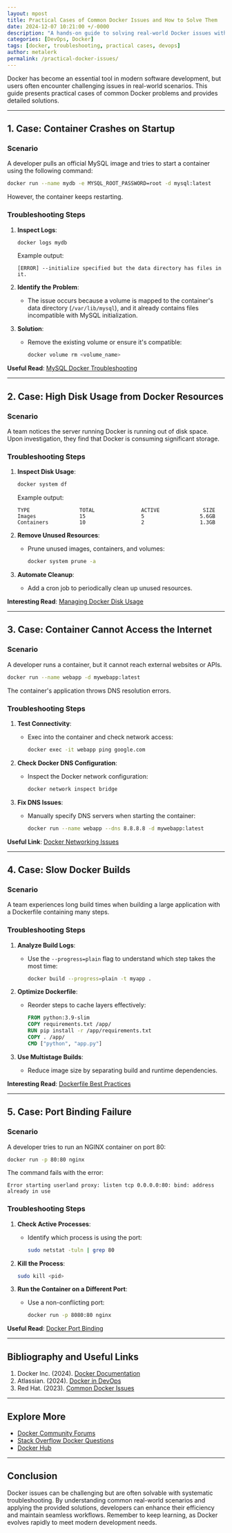 ```yaml
---
layout: mpost
title: Practical Cases of Common Docker Issues and How to Solve Them
date: 2024-12-07 10:21:00 +/-0000
description: "A hands-on guide to solving real-world Docker issues with step-by-step troubleshooting examples."
categories: [DevOps, Docker]
tags: [docker, troubleshooting, practical cases, devops]
author: metalerk
permalink: /practical-docker-issues/
---
```


Docker has become an essential tool in modern software development, but users often encounter challenging issues in real-world scenarios. This guide presents practical cases of common Docker problems and provides detailed solutions.

---

## 1. Case: Container Crashes on Startup

### Scenario
A developer pulls an official MySQL image and tries to start a container using the following command:

```bash
docker run --name mydb -e MYSQL_ROOT_PASSWORD=root -d mysql:latest
```

However, the container keeps restarting.

### Troubleshooting Steps
1. **Inspect Logs**:
   ```bash
   docker logs mydb
   ```
   Example output:
   ```
   [ERROR] --initialize specified but the data directory has files in it.
   ```

2. **Identify the Problem**:
   - The issue occurs because a volume is mapped to the container's data directory (`/var/lib/mysql`), and it already contains files incompatible with MySQL initialization.

3. **Solution**:
   - Remove the existing volume or ensure it's compatible:
     ```bash
     docker volume rm <volume_name>
     ```

**Useful Read**: [MySQL Docker Troubleshooting](https://hub.docker.com/_/mysql)

---

## 2. Case: High Disk Usage from Docker Resources

### Scenario
A team notices the server running Docker is running out of disk space. Upon investigation, they find that Docker is consuming significant storage.

### Troubleshooting Steps
1. **Inspect Disk Usage**:
   ```bash
   docker system df
   ```
   Example output:
   ```
   TYPE                TOTAL               ACTIVE              SIZE
   Images              15                  5                  5.6GB
   Containers          10                  2                  1.3GB
   ```

2. **Remove Unused Resources**:
   - Prune unused images, containers, and volumes:
     ```bash
     docker system prune -a
     ```

3. **Automate Cleanup**:
   - Add a cron job to periodically clean up unused resources.

**Interesting Read**: [Managing Docker Disk Usage](https://docs.docker.com/config/pruning/)

---

## 3. Case: Container Cannot Access the Internet

### Scenario
A developer runs a container, but it cannot reach external websites or APIs.

```bash
docker run --name webapp -d mywebapp:latest
```

The container's application throws DNS resolution errors.

### Troubleshooting Steps
1. **Test Connectivity**:
   - Exec into the container and check network access:
     ```bash
     docker exec -it webapp ping google.com
     ```

2. **Check Docker DNS Configuration**:
   - Inspect the Docker network configuration:
     ```bash
     docker network inspect bridge
     ```

3. **Fix DNS Issues**:
   - Manually specify DNS servers when starting the container:
     ```bash
     docker run --name webapp --dns 8.8.8.8 -d mywebapp:latest
     ```

**Useful Link**: [Docker Networking Issues](https://docs.docker.com/network/)

---

## 4. Case: Slow Docker Builds

### Scenario
A team experiences long build times when building a large application with a Dockerfile containing many steps.

### Troubleshooting Steps
1. **Analyze Build Logs**:
   - Use the `--progress=plain` flag to understand which step takes the most time:
     ```bash
     docker build --progress=plain -t myapp .
     ```

2. **Optimize Dockerfile**:
   - Reorder steps to cache layers effectively:
     ```dockerfile
     FROM python:3.9-slim
     COPY requirements.txt /app/
     RUN pip install -r /app/requirements.txt
     COPY . /app/
     CMD ["python", "app.py"]
     ```

3. **Use Multistage Builds**:
   - Reduce image size by separating build and runtime dependencies.

**Interesting Read**: [Dockerfile Best Practices](https://docs.docker.com/develop/develop-images/dockerfile_best-practices/)

---

## 5. Case: Port Binding Failure

### Scenario
A developer tries to run an NGINX container on port 80:

```bash
docker run -p 80:80 nginx
```

The command fails with the error:
```
Error starting userland proxy: listen tcp 0.0.0.0:80: bind: address already in use
```

### Troubleshooting Steps
1. **Check Active Processes**:
   - Identify which process is using the port:
     ```bash
     sudo netstat -tuln | grep 80
     ```

2. **Kill the Process**:
   ```bash
   sudo kill <pid>
   ```

3. **Run the Container on a Different Port**:
   - Use a non-conflicting port:
     ```bash
     docker run -p 8080:80 nginx
     ```

**Useful Read**: [Docker Port Binding](https://docs.docker.com/config/containers/container-networking/)

---

## Bibliography and Useful Links

1. Docker Inc. (2024). [Docker Documentation](https://docs.docker.com/)
2. Atlassian. (2024). [Docker in DevOps](https://www.atlassian.com/devops/tools/docker)
3. Red Hat. (2023). [Common Docker Issues](https://www.redhat.com/en/topics/containers/what-is-docker)

---

## Explore More

- [Docker Community Forums](https://forums.docker.com/)
- [Stack Overflow Docker Questions](https://stackoverflow.com/questions/tagged/docker)
- [Docker Hub](https://hub.docker.com/)

---

## Conclusion

Docker issues can be challenging but are often solvable with systematic troubleshooting. By understanding common real-world scenarios and applying the provided solutions, developers can enhance their efficiency and maintain seamless workflows. Remember to keep learning, as Docker evolves rapidly to meet modern development needs.
